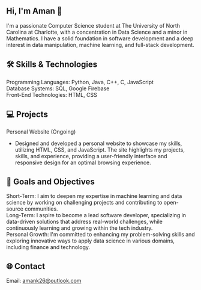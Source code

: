 ## Hi, I'm Aman 👋

I'm a passionate Computer Science student at The University of North Carolina at Charlotte, with a concentration in Data Science and a minor in Mathematics. I have a solid foundation in software development and a deep interest in data manipulation, machine learning, and full-stack development.

## 🛠️ Skills & Technologies
Programming Languages: Python, Java, C++, C, JavaScript <br>
Database Systems: SQL, Google Firebase <br>
Front-End Technologies: HTML, CSS

## 💻 Projects
Personal Website (Ongoing)
- Designed and developed a personal website to showcase my skills, utilizing HTML, CSS, and JavaScript. The site highlights my projects, skills, and experience, providing a user-friendly interface and responsive design for an optimal browsing experience.

## 🎯 Goals and Objectives
Short-Term: I aim to deepen my expertise in machine learning and data science by working on challenging projects and contributing to open-source communities. <br>
Long-Term: I aspire to become a lead software developer, specializing in data-driven solutions that address real-world challenges, while continuously learning and growing within the tech industry. <br>
Personal Growth: I'm committed to enhancing my problem-solving skills and exploring innovative ways to apply data science in various domains, including finance and technology.

## 🌐 Contact
Email: amank26@outlook.com

<!--
**amank08/amank08** is a ✨ _special_ ✨ repository because its `README.md` (this file) appears on your GitHub profile.

Here are some ideas to get you started:

- 🔭 I’m currently working on ...
- 🌱 I’m currently learning ...
- 👯 I’m looking to collaborate on ...
- 🤔 I’m looking for help with ...
- 💬 Ask me about ...
- 📫 How to reach me: ...
- 😄 Pronouns: ...
- ⚡ Fun fact: ...
-->
